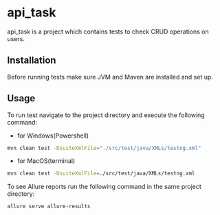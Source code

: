# api_task

api_task is a project which contains tests to check CRUD operations on users.

## Installation

Before running tests make sure JVM and Maven are installed and set up.

## Usage

To run test navigate to the project directory and execute the following command:

- for Windows(Powershell)
```bash
mvn clean test -DsuiteXmlFile="./src/test/java/XMLs/testng.xml"
```
- for MacOS(terminal)
```bash
mvn clean test -DsuiteXmlFile=./src/test/java/XMLs/testng.xml
```
To see Allure reports run the following command in the same project directory:

```bash
allure serve allure-results
```
